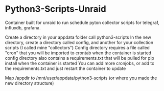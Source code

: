 # Python3-Scripts-Unraid
Container built for unraid to run schedule pyton collector scripts for telegraf, influxdb, grafana.

Create a directory in your appdata folder call python3-scripts
In the new directory, create a directory called config, and another for your collection scripts (I called mine "collectors")
Config directory requires a file called "cron" that you will be imported to crontab when the container is started
config directory also contains a requirements.txt that will be pulled for pip install when the container is started
You can add more cronjobs, or add to the requirements.txt and just restart the container to update

Map /appdir to /mnt/user/appdata/python3-scripts (or where you made the new directory structure)